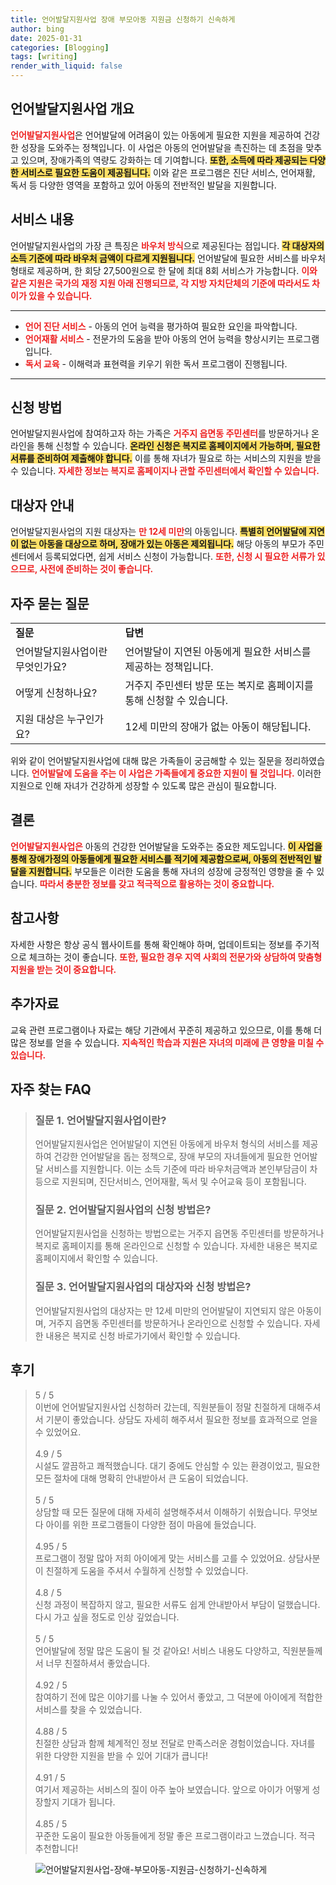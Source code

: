 ```yaml
---
title: 언어발달지원사업 장애 부모아동 지원금 신청하기 신속하게
author: bing
date: 2025-01-31
categories: [Blogging]
tags: [writing]
render_with_liquid: false
---
```



<h2 id='언어발달지원사업_개요'>언어발달지원사업 개요</h2>

<p><b><span style="color: #ee2323;">언어발달지원사업</span></b>은 언어발달에 어려움이 있는 아동에게 필요한 지원을 제공하여 건강한 성장을 도와주는 정책입니다. 이 사업은 아동의 언어발달을 촉진하는 데 초점을 맞추고 있으며, 장애가족의 역량도 강화하는 데 기여합니다. <b><span style="background-color: #ffe066;">또한, 소득에 따라 제공되는 다양한 서비스로 필요한 도움이 제공됩니다.</span></b> 이와 같은 프로그램은 진단 서비스, 언어재활, 독서 등 다양한 영역을 포함하고 있어 아동의 전반적인 발달을 지원합니다.</p>

<h2 id='서비스_내용'>서비스 내용</h2>

<p>언어발달지원사업의 가장 큰 특징은 <b><span style="color: #ee2323;">바우처 방식</span></b>으로 제공된다는 점입니다. <b><span style="background-color: #ffe066;">각 대상자의 소득 기준에 따라 바우처 금액이 다르게 지원됩니다.</span></b> 언어발달에 필요한 서비스를 바우처 형태로 제공하며, 한 회당 27,500원으로 한 달에 최대 8회 서비스가 가능합니다. <b><span style="color: #ee2323;">이와 같은 지원은 국가의 재정 지원 아래 진행되므로, 각 지방 자치단체의 기준에 따라서도 차이가 있을 수 있습니다.</span></b></p>

<hr />

<ul>
    <li><b><span style="color: #ee2323;">언어 진단 서비스</span></b> - 아동의 언어 능력을 평가하여 필요한 요인을 파악합니다.</li>
    <li><b><span style="color: #ee2323;">언어재활 서비스</span></b> - 전문가의 도움을 받아 아동의 언어 능력을 향상시키는 프로그램입니다.</li>
    <li><b><span style="color: #ee2323;">독서 교육</span></b> - 이해력과 표현력을 키우기 위한 독서 프로그램이 진행됩니다.</li>
</ul>

<hr />

<h2 id='신청_방법'>신청 방법</h2>

<p>언어발달지원사업에 참여하고자 하는 가족은 <b><span style="color: #ee2323;">거주지 읍면동 주민센터</span></b>를 방문하거나 온라인을 통해 신청할 수 있습니다. <b><span style="background-color: #ffe066;">온라인 신청은 복지로 홈페이지에서 가능하며, 필요한 서류를 준비하여 제출해야 합니다.</span></b> 이를 통해 자녀가 필요로 하는 서비스의 지원을 받을 수 있습니다. <b><span style="color: #ee2323;">자세한 정보는 복지로 홈페이지나 관할 주민센터에서 확인할 수 있습니다.</span></b></p>

<h2 id='대상자_안내'>대상자 안내</h2>

<p>언어발달지원사업의 지원 대상자는 <b><span style="color: #ee2323;">만 12세 미만</span></b>의 아동입니다. <b><span style="background-color: #ffe066;">특별히 언어발달에 지연이 없는 아동을 대상으로 하며, 장애가 있는 아동은 제외됩니다.</span></b> 해당 아동의 부모가 주민센터에서 등록되었다면, 쉽게 서비스 신청이 가능합니다. <b><span style="color: #ee2323;">또한, 신청 시 필요한 서류가 있으므로, 사전에 준비하는 것이 좋습니다.</span></b></p>

<h2 id='자주_묻는_질문'>자주 묻는 질문</h2>

<table>
    <tr>
        <td><b>질문</b></td>
        <td><b>답변</b></td>
    </tr>
    <tr>
        <td>언어발달지원사업이란 무엇인가요?</td>
        <td>언어발달이 지연된 아동에게 필요한 서비스를 제공하는 정책입니다.</td>
    </tr>
    <tr>
        <td>어떻게 신청하나요?</td>
        <td>거주지 주민센터 방문 또는 복지로 홈페이지를 통해 신청할 수 있습니다.</td>
    </tr>
    <tr>
        <td>지원 대상은 누구인가요?</td>
        <td>12세 미만의 장애가 없는 아동이 해당됩니다.</td>
    </tr>
</table>

<p>위와 같이 언어발달지원사업에 대해 많은 가족들이 궁금해할 수 있는 질문을 정리하였습니다. <b><span style="color: #ee2323;">언어발달에 도움을 주는 이 사업은 가족들에게 중요한 지원이 될 것입니다.</span></b> 이러한 지원으로 인해 자녀가 건강하게 성장할 수 있도록 많은 관심이 필요합니다.</p>

<h2 id='결론'>결론</h2>

<p><b><span style="color: #ee2323;">언어발달지원사업은</span></b> 아동의 건강한 언어발달을 도와주는 중요한 제도입니다. <b><span style="background-color: #ffe066;">이 사업을 통해 장애가정의 아동들에게 필요한 서비스를 적기에 제공함으로써, 아동의 전반적인 발달을 지원합니다.</span></b> 부모들은 이러한 도움을 통해 자녀의 성장에 긍정적인 영향을 줄 수 있습니다. <b><span style="color: #ee2323;">따라서 충분한 정보를 갖고 적극적으로 활용하는 것이 중요합니다.</span></b></p>

<h2 id='참고사항'>참고사항</h2>

<p>자세한 사항은 항상 공식 웹사이트를 통해 확인해야 하며, 업데이트되는 정보를 주기적으로 체크하는 것이 좋습니다. <b><span style="color: #ee2323;">또한, 필요한 경우 지역 사회의 전문가와 상담하여 맞춤형 지원을 받는 것이 중요합니다.</span></b></p>

<h2 id='추가자료'>추가자료</h2>

<p>교육 관련 프로그램이나 자료는 해당 기관에서 꾸준히 제공하고 있으므로, 이를 통해 더 많은 정보를 얻을 수 있습니다. <b><span style="color: #ee2323;">지속적인 학습과 지원은 자녀의 미래에 큰 영향을 미칠 수 있습니다.</span></b></p>


<h2 id='자주_찾는_FAQ'>자주 찾는 FAQ</h2>
<div itemscope="" itemtype="https://schema.org/FAQPage"> 
<blockquote> 
<div itemscope="" itemprop="mainEntity" itemtype="https://schema.org/Question"> 
<h3 itemprop="name">질문 1. 언어발달지원사업이란?</h3> 
<div itemscope="" itemprop="acceptedAnswer" itemtype="https://schema.org/Answer"> 
<span itemprop="text"> 
<p>언어발달지원사업은 언어발달이 지연된 아동에게 바우처 형식의 서비스를 제공하여 건강한 언어발달을 돕는 정책으로, 장애 부모의 자녀들에게 필요한 언어발달 서비스를 지원합니다. 이는 소득 기준에 따라 바우처금액과 본인부담금이 차등으로 지원되며, 진단서비스, 언어재활, 독서 및 수어교육 등이 포함됩니다.</p> 
</span> 
</div> 
</div> 

<div itemscope="" itemprop="mainEntity" itemtype="https://schema.org/Question"> 
<h3 itemprop="name">질문 2. 언어발달지원사업의 신청 방법은?</h3> 
<div itemscope="" itemprop="acceptedAnswer" itemtype="https://schema.org/Answer"> 
<span itemprop="text"> 
<p>언어발달지원사업을 신청하는 방법으로는 거주지 읍면동 주민센터를 방문하거나 복지로 홈페이지를 통해 온라인으로 신청할 수 있습니다. 자세한 내용은 복지로 홈페이지에서 확인할 수 있습니다.</p> 
</span> 
</div> 
</div> 

<div itemscope="" itemprop="mainEntity" itemtype="https://schema.org/Question"> 
<h3 itemprop="name">질문 3. 언어발달지원사업의 대상자와 신청 방법은?</h3> 
<div itemscope="" itemprop="acceptedAnswer" itemtype="https://schema.org/Answer"> 
<span itemprop="text"> 
<p>언어발달지원사업의 대상자는 만 12세 미만의 언어발달이 지연되지 않은 아동이며, 거주지 읍면동 주민센터를 방문하거나 온라인으로 신청할 수 있습니다. 자세한 내용은 복지로 신청 바로가기에서 확인할 수 있습니다.</p> 
</span> 
</div> 
</div> 
</blockquote> 
</div>
<h2 id='후기'>후기</h2>
<div itemscope itemtype="https://schema.org/Product">
  <blockquote>
  <div itemprop="review" itemscope itemtype="https://schema.org/Review">
      <div itemprop="reviewRating" itemscope itemtype="https://schema.org/Rating"> <span itemprop="ratingValue">5</span> / <span itemprop="bestRating">5</span> </div>
      <span itemprop="reviewBody">이번에 언어발달지원사업 신청하러 갔는데, 직원분들이 정말 친절하게 대해주셔서 기분이 좋았습니다. 상담도 자세히 해주셔서 필요한 정보를 효과적으로 얻을 수 있었어요.</span>
  </div>
  <br>
  <div itemprop="review" itemscope itemtype="https://schema.org/Review">
      <div itemprop="reviewRating" itemscope itemtype="https://schema.org/Rating"> <span itemprop="ratingValue">4.9</span> / <span itemprop="bestRating">5</span> </div>
      <span itemprop="reviewBody">시설도 깔끔하고 쾌적했습니다. 대기 중에도 안심할 수 있는 환경이었고, 필요한 모든 절차에 대해 명확히 안내받아서 큰 도움이 되었습니다.</span>
  </div>
  <br>
  <div itemprop="review" itemscope itemtype="https://schema.org/Review">
      <div itemprop="reviewRating" itemscope itemtype="https://schema.org/Rating"> <span itemprop="ratingValue">5</span> / <span itemprop="bestRating">5</span> </div>
      <span itemprop="reviewBody">상담할 때 모든 질문에 대해 자세히 설명해주셔서 이해하기 쉬웠습니다. 무엇보다 아이를 위한 프로그램들이 다양한 점이 마음에 들었습니다.</span>
  </div>
  <br>
  <div itemprop="review" itemscope itemtype="https://schema.org/Review">
      <div itemprop="reviewRating" itemscope itemtype="https://schema.org/Rating"> <span itemprop="ratingValue">4.95</span> / <span itemprop="bestRating">5</span> </div>
      <span itemprop="reviewBody">프로그램이 정말 많아 저희 아이에게 맞는 서비스를 고를 수 있었어요. 상담사분이 친절하게 도움을 주셔서 수월하게 신청할 수 있었습니다.</span>
  </div>
  <br>
  <div itemprop="review" itemscope itemtype="https://schema.org/Review">
      <div itemprop="reviewRating" itemscope itemtype="https://schema.org/Rating"> <span itemprop="ratingValue">4.8</span> / <span itemprop="bestRating">5</span> </div>
      <span itemprop="reviewBody">신청 과정이 복잡하지 않고, 필요한 서류도 쉽게 안내받아서 부담이 덜했습니다. 다시 가고 싶을 정도로 인상 깊었습니다.</span>
  </div>
  <br>
  <div itemprop="review" itemscope itemtype="https://schema.org/Review">
      <div itemprop="reviewRating" itemscope itemtype="https://schema.org/Rating"> <span itemprop="ratingValue">5</span> / <span itemprop="bestRating">5</span> </div>
      <span itemprop="reviewBody">언어발달에 정말 많은 도움이 될 것 같아요! 서비스 내용도 다양하고, 직원분들께서 너무 친절하셔서 좋았습니다.</span>
  </div>
  <br>
  <div itemprop="review" itemscope itemtype="https://schema.org/Review">
      <div itemprop="reviewRating" itemscope itemtype="https://schema.org/Rating"> <span itemprop="ratingValue">4.92</span> / <span itemprop="bestRating">5</span> </div>
      <span itemprop="reviewBody">참여하기 전에 많은 이야기를 나눌 수 있어서 좋았고, 그 덕분에 아이에게 적합한 서비스를 찾을 수 있었습니다.</span>
  </div>
  <br>
  <div itemprop="review" itemscope itemtype="https://schema.org/Review">
      <div itemprop="reviewRating" itemscope itemtype="https://schema.org/Rating"> <span itemprop="ratingValue">4.88</span> / <span itemprop="bestRating">5</span> </div>
      <span itemprop="reviewBody">친절한 상담과 함께 체계적인 정보 전달로 만족스러운 경험이었습니다. 자녀를 위한 다양한 지원을 받을 수 있어 기대가 큽니다!</span>
  </div>
  <br>
  <div itemprop="review" itemscope itemtype="https://schema.org/Review">
      <div itemprop="reviewRating" itemscope itemtype="https://schema.org/Rating"> <span itemprop="ratingValue">4.91</span> / <span itemprop="bestRating">5</span> </div>
      <span itemprop="reviewBody">여기서 제공하는 서비스의 질이 아주 높아 보였습니다. 앞으로 아이가 어떻게 성장할지 기대가 됩니다.</span>
  </div>
  <br>
  <div itemprop="review" itemscope itemtype="https://schema.org/Review">
      <div itemprop="reviewRating" itemscope itemtype="https://schema.org/Rating"> <span itemprop="ratingValue">4.85</span> / <span itemprop="bestRating">5</span> </div>
      <span itemprop="reviewBody">꾸준한 도움이 필요한 아동들에게 정말 좋은 프로그램이라고 느꼈습니다. 적극 추천합니다!</span>
  </div>
  </blockquote>
</div>
<figure class="image"><img src="https://adkhouse.github.io/assets/img/thumbnail/언어발달지원사업-장애-부모아동-지원금-신청하기-신속하게.webp" alt="언어발달지원사업-장애-부모아동-지원금-신청하기-신속하게"></figure>